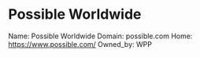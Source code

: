 
# Possible Worldwide

Name: Possible Worldwide
Domain: possible.com
Home: https://www.possible.com/
Owned_by: WPP
